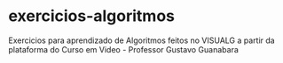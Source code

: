 # exercicios-algoritmos
 Exercicios para aprendizado de Algoritmos feitos no VISUALG a partir da plataforma do Curso em Video - Professor Gustavo Guanabara
